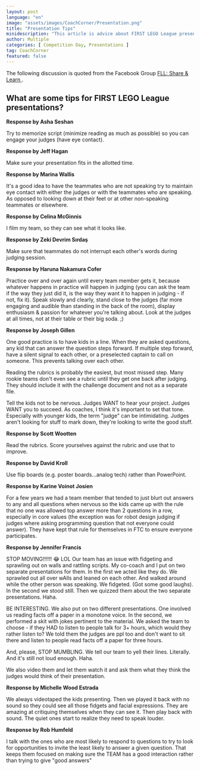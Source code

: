 ```yaml
---
layout: post
language: "en"
image: "assets/images/CoachCorner/Presentation.png"
title: "Presentation Tips"
minidescription: "This article is advice about FIRST LEGO League presentations."
author: Multiple
categories: [ Competition Day, Presentations ]
tag: CoachCorner
featured: false
---
```

The following discussion is quoted from the Facebook Group <a href="https://www.facebook.com/groups/FLLShareandLearn/">FLL: Share & Learn </a>.

## What are some tips for FIRST LEGO League presentations?

**Response by Asha Seshan**

Try to memorize script (minimize reading as much as possible) so you can engage your judges (have eye contact).

**Response by Jeff Hagan**

Make sure your presentation fits in the allotted time.

**Response by Marina Wallis**

It's a good idea to have the teammates who are not speaking try to maintain eye contact with either the judges or with the teammates who are speaking. As opposed to looking down at their feet or at other non-speaking teammates or elsewhere.

**Response by Celina McGinnis**

I film my team, so they can see what it looks like.

**Response by Zeki Devrim Sırdaş**

Make sure that teammates do not interrupt each other's words during judging session.

**Response by Haruna Nakamura Cofer**

Practice over and over again until every team member gets it, because whatever happens in practice will happen in judging (you can ask the team if the way they just did it, is the way they want it to happen in judging - if not, fix it). Speak slowly and clearly, stand close to the judges (far more engaging and audible than standing in the back of the room), display enthusiasm & passion for whatever you're talking about. Look at the judges at all times, not at their table or their big soda.  ;)

**Response by Joseph Gillen**

One good practice is to have kids in a line. When they are asked questions, any kid that can answer the question steps forward. If multiple step forward, have a silent signal to each other, or a preselected captain to call on someone. This prevents talking over each other.

Reading the rubrics is probably the easiest, but most missed step. Many rookie teams don't even see a rubric until they get one back after judging. They should include it with the challenge document and not as a separate file.

Tell the kids not to be nervous. Judges WANT to hear your project. Judges WANT you to succeed. As coaches, I think it's important to set that tone. Especially with younger kids, the term "judge" can be intimidating. Judges aren't looking for stuff to mark down, they're looking to write the good stuff.

**Response by Scott Wootten**

Read the rubrics. Score yourselves against the rubric and use that to improve.

**Response by David Kroll**

Use flip boards (e.g. poster boards...analog tech) rather than PowerPoint.

**Response by Karine Voinot Josien**

For a few years we had a team member that tended to just blurt out answers to any and all questions when nervous so the kids came up with the rule that no one was allowed top answer more than 2 questions in a row, especially in core values (the exception was for robot design judging if judges where asking programming question that not everyone could answer). They have kept that rule for themselves in FTC to ensure everyone participates.

**Response by Jennifer Francis**

STOP MOVING!!!!!! 😂 LOL
Our team has an issue with fidgeting and sprawling out on walls and rattling scripts.
My co-coach and I put on two separate presentations for them. In the first we acted like they do. We sprawled out all over wAlls and leaned on each other. And walked around while the other person was speaking. We fidgeted. (Got some good laughs). In the second we stood still. Then we quizzed them about the two separate presentations. Haha.

BE INTERESTING. We also put on two different presentations. One involved us reading facts off a paper in a monotone voice. In the second, we performed a skit with jokes pertinent to the material. We asked the team to choose - if they HAD to listen to people talk for 3+ hours, which would they rather listen to? We told them the judges are ppl too and don't want to sit there and listen to people read facts off a paper for three hours.

And, please, STOP MUMBLING. We tell our team to yell their lines. Literally. And it's still not loud enough. Haha.

We also video them and let them watch it and ask them what they think the judges would think of their presentation.

**Response by Michelle Wood Estrada**

We always videotaped the kids presenting. Then we played it back with no sound so they could see all those fidgets and facial expressions. They are amazing at critiquing themselves when they can see it. Then play back with sound. The quiet ones start to realize they need to speak louder.

**Response by Rob Humfeld**

I talk with the ones who are most likely to respond to questions to try to look for opportunities to invite the least likely to answer a given question. That keeps them focused on making sure the TEAM has a good interaction rather than trying to give "good answers"
